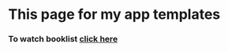 # This page for my app templates


### To watch booklist [click here](https://kopchikovich.github.io/booklist/)
